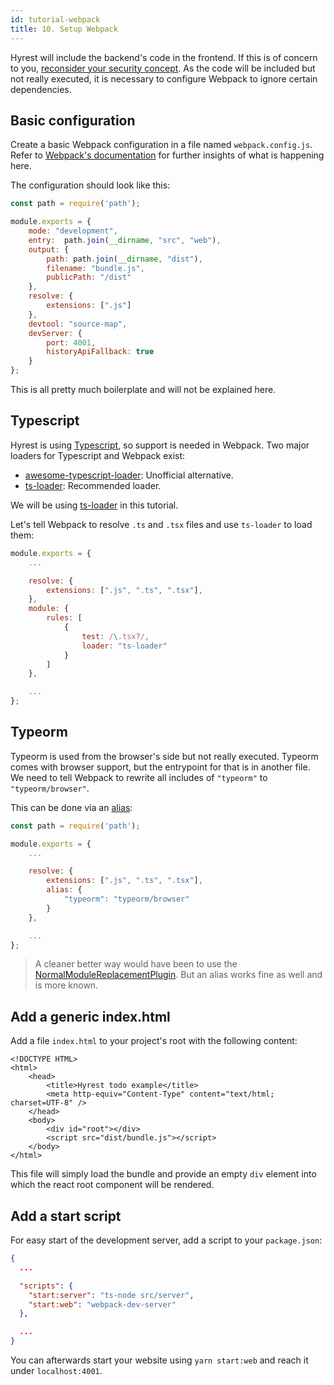 ```yaml
---
id: tutorial-webpack
title: 10. Setup Webpack
---
```


Hyrest will include the backend's code in the frontend. If this is of concern to you, [reconsider your security concept](https://en.wikipedia.org/wiki/Security_through_obscurity#Criticism).
As the code will be included but not really executed, it is necessary to configure Webpack to ignore certain dependencies.

## Basic configuration

Create a basic Webpack configuration in a file named `webpack.config.js`.
Refer to [Webpack's documentation](https://webpack.js.org/) for further insights of what is happening here.

The configuration should look like this:

```javascript
const path = require('path');

module.exports = {
    mode: "development",
    entry:  path.join(__dirname, "src", "web"),
    output: {
        path: path.join(__dirname, "dist"),
        filename: "bundle.js",
        publicPath: "/dist"
    },
    resolve: {
        extensions: [".js"]
    },
    devtool: "source-map",
    devServer: {
        port: 4001,
        historyApiFallback: true
    }
};

```

This is all pretty much boilerplate and will not be explained here.

## Typescript

Hyrest is using [Typescript](https://www.typescriptlang.org), so support is needed in Webpack.
Two major loaders for Typescript and Webpack exist:

- [awesome-typescript-loader](https://github.com/s-panferov/awesome-typescript-loader): Unofficial alternative.
- [ts-loader](https://github.com/TypeStrong/ts-loader): Recommended loader.

We will be using [ts-loader](https://github.com/TypeStrong/ts-loader) in this tutorial.

Let's tell Webpack to resolve `.ts` and `.tsx` files and use `ts-loader` to load them:

```javascript
module.exports = {
    ...

    resolve: {
        extensions: [".js", ".ts", ".tsx"],
    },
    module: {
        rules: [
            {
                test: /\.tsx?/,
                loader: "ts-loader"
            }
        ]
    },

    ...
};
```

## Typeorm

Typeorm is used from the browser's side but not really executed.
Typeorm comes with browser support, but the entrypoint for that is in another file.
We need to tell Webpack to rewrite all includes of `"typeorm"` to `"typeorm/browser"`.

This can be done via an [alias](https://webpack.js.org/configuration/resolve/#resolve-alias):

```javascript
const path = require('path');

module.exports = {
    ...

    resolve: {
        extensions: [".js", ".ts", ".tsx"],
        alias: {
            "typeorm": "typeorm/browser"
        }
    },

    ...
};
```

> A cleaner better way would have been to use the [NormalModuleReplacementPlugin](https://webpack.js.org/plugins/normal-module-replacement-plugin/).
> But an alias works fine as well and is more known.

## Add a generic index.html

Add a file `index.html` to your project's root with the following content:

```
<!DOCTYPE HTML>
<html>
    <head>
        <title>Hyrest todo example</title>
        <meta http-equiv="Content-Type" content="text/html; charset=UTF-8" />
    </head>
    <body>
        <div id="root"></div>
        <script src="dist/bundle.js"></script>
    </body>
</html>
```

This file will simply load the bundle and provide an empty `div` element into which the react root component will be rendered.

## Add a start script

For easy start of the development server, add a script to your `package.json`:

```json
{
  ...

  "scripts": {
    "start:server": "ts-node src/server",
    "start:web": "webpack-dev-server"
  },

  ...
}
```

You can afterwards start your website using `yarn start:web` and reach it under `localhost:4001`.
